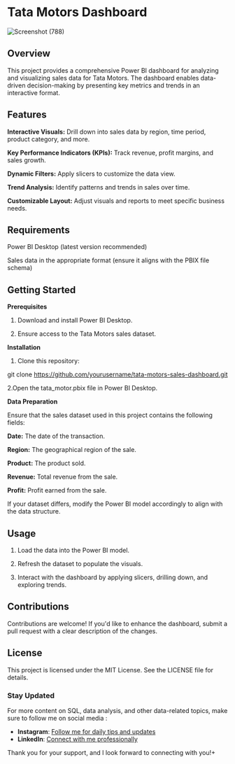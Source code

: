 # Tata Motors Dashboard
![Screenshot (788)](https://github.com/user-attachments/assets/6c143f1e-d483-42f4-bb4d-61c6d6385f21)



## Overview

This project provides a comprehensive Power BI dashboard for analyzing and visualizing sales data for Tata Motors. The dashboard enables data-driven decision-making by presenting key metrics and trends in an interactive format.

## Features

**Interactive Visuals:** Drill down into sales data by region, time period, product category, and more.

**Key Performance Indicators (KPIs):** Track revenue, profit margins, and sales growth.

**Dynamic Filters:** Apply slicers to customize the data view.

**Trend Analysis:** Identify patterns and trends in sales over time.

**Customizable Layout:** Adjust visuals and reports to meet specific business needs.

## Requirements

Power BI Desktop (latest version recommended)

Sales data in the appropriate format (ensure it aligns with the PBIX file schema)

## Getting Started

**Prerequisites**

1. Download and install Power BI Desktop.

2. Ensure access to the Tata Motors sales dataset.

**Installation**

1. Clone this repository:

git clone https://github.com/yourusername/tata-motors-sales-dashboard.git

2.Open the tata_motor.pbix file in Power BI Desktop.

**Data Preparation**

Ensure that the sales dataset used in this project contains the following fields:

**Date:** The date of the transaction.

**Region:** The geographical region of the sale.

**Product:** The product sold.

**Revenue:** Total revenue from the sale.

**Profit:** Profit earned from the sale.

If your dataset differs, modify the Power BI model accordingly to align with the data structure.

## Usage

1. Load the data into the Power BI model.

2. Refresh the dataset to populate the visuals.

3. Interact with the dashboard by applying slicers, drilling down, and exploring trends.

## Contributions

Contributions are welcome! If you'd like to enhance the dashboard, submit a pull request with a clear description of the changes.

## License

This project is licensed under the MIT License. See the LICENSE file for details.

### Stay Updated 

For more content on SQL, data analysis, and other data-related topics, make sure to follow me on social media :

- **Instagram**: [Follow me for daily tips and updates](https://www.instagram.com/_.ellieee__/)
- **LinkedIn**: [Connect with me professionally](https://www.linkedin.com/in/seema-sanga-79a23316b/)

Thank you for your support, and I look forward to connecting with you!+

